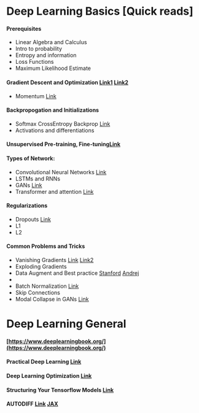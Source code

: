 # Deep Learning Basics [Quick reads]

#### Prerequisites 
- Linear Algebra and Calculus
- Intro to probability
- Entropy and information
- Loss Functions
- Maximum Likelihood Estimate


#### Gradient Descent and Optimization [Link1](https://docs.google.com/document/d/e/2PACX-1vSRkLjI5Kpt8dPyN5wylb1ZgkdhzKTv21MrRIWktbOymwHzHOLXzxer4K57jnVmSa5kybLieV8Lc4CF/pub) [Link2](https://docs.google.com/document/d/e/2PACX-1vQmomWlyGsNQUyvBHRK6YMhiLJ6ee0PWPG4hZZyLRFHFE412lZgO5qHZ7iUkxltM0rxhJ8uf79bZSSk/pub)
- Momentum [Link](https://distill.pub/2017/momentum/)

#### Backpropogation and Initializations 
- Softmax CrossEntropy Backprop [Link](https://www.ics.uci.edu/~pjsadows/notes.pdf)
- Activations and differentiations


#### Unsupervised Pre-training, Fine-tuning[Link](https://www.youtube.com/watch?v=Oq38pINmddk)

#### Types of Network:
- Convolutional Neural Networks [Link](https://docs.google.com/document/d/e/2PACX-1vRG_-7Xe6DTwg-yfwPmYMoezS8WDYpWjC7jTnQeJnA4dDAiXlLBHwgkzQl_j-fCpZQTmuYU99ePGXww/pub)
- LSTMs and RNNs
- GANs [Link](https://lilianweng.github.io/lil-log/2017/08/20/from-GAN-to-WGAN.html)
- Transformer and attention [Link](https://lilianweng.github.io/lil-log/2018/06/24/attention-attention.html)

#### Regularizations 
- Dropouts [Link](https://medium.com/@bingobee01/a-review-of-dropout-as-applied-to-rnns-72e79ecd5b7b)
- L1
- L2


#### Common Problems and Tricks
- Vanishing Gradients [Link](https://machinelearningmastery.com/how-to-fix-vanishing-gradients-using-the-rectified-linear-activation-function/) [Link2](https://towardsdatascience.com/the-vanishing-gradient-problem-69bf08b15484)
- Exploding Gradients 
- Data Augment and Best practice [Stanford](https://stanford.edu/~shervine/teaching/cs-230/cheatsheet-deep-learning-tips-and-tricks) [Andrej](http://karpathy.github.io/2019/04/25/recipe/)
- 
- Batch Normalization [Link](https://towardsdatascience.com/batch-norm-explained-visually-how-it-works-and-why-neural-networks-need-it-b18919692739)
- Skip Connections
- Modal Collapse in GANs [Link]()


# Deep Learning General 

#### [https://www.deeplearningbook.org/](https://www.deeplearningbook.org/)

#### Practical Deep Learning [Link](http://course.fast.ai/lessons/lessons.html)

#### Deep Learning Optimization [Link](https://github.com/harsh306/awesome-nn-optimization)

#### Structuring Your Tensorflow Models [Link](https://danijar.com/structuring-your-tensorflow-models/)

#### AUTODIFF [Link](http://videolectures.net/deeplearning2017_johnson_automatic_differentiation/)  [JAX](https://colinraffel.com/blog/you-don-t-know-jax.html)





